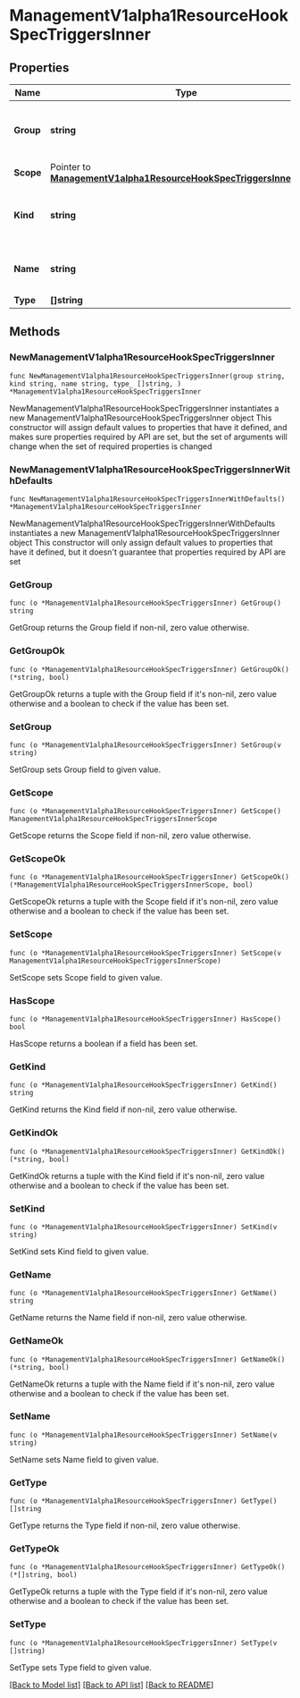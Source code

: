 # ManagementV1alpha1ResourceHookSpecTriggersInner

## Properties

Name | Type | Description | Notes
------------ | ------------- | ------------- | -------------
**Group** | **string** | Value for the group of the resource. Use \&quot;*\&quot; for any. | 
**Scope** | Pointer to [**ManagementV1alpha1ResourceHookSpecTriggersInnerScope**](ManagementV1alpha1ResourceHookSpecTriggersInnerScope.md) |  | [optional] 
**Kind** | **string** | Value for the Kind of the resource. Use \&quot;*\&quot; for any. | 
**Name** | **string** | Name of the resource. Use \&quot;*\&quot; for any. | 
**Type** | **[]string** |  | 

## Methods

### NewManagementV1alpha1ResourceHookSpecTriggersInner

`func NewManagementV1alpha1ResourceHookSpecTriggersInner(group string, kind string, name string, type_ []string, ) *ManagementV1alpha1ResourceHookSpecTriggersInner`

NewManagementV1alpha1ResourceHookSpecTriggersInner instantiates a new ManagementV1alpha1ResourceHookSpecTriggersInner object
This constructor will assign default values to properties that have it defined,
and makes sure properties required by API are set, but the set of arguments
will change when the set of required properties is changed

### NewManagementV1alpha1ResourceHookSpecTriggersInnerWithDefaults

`func NewManagementV1alpha1ResourceHookSpecTriggersInnerWithDefaults() *ManagementV1alpha1ResourceHookSpecTriggersInner`

NewManagementV1alpha1ResourceHookSpecTriggersInnerWithDefaults instantiates a new ManagementV1alpha1ResourceHookSpecTriggersInner object
This constructor will only assign default values to properties that have it defined,
but it doesn't guarantee that properties required by API are set

### GetGroup

`func (o *ManagementV1alpha1ResourceHookSpecTriggersInner) GetGroup() string`

GetGroup returns the Group field if non-nil, zero value otherwise.

### GetGroupOk

`func (o *ManagementV1alpha1ResourceHookSpecTriggersInner) GetGroupOk() (*string, bool)`

GetGroupOk returns a tuple with the Group field if it's non-nil, zero value otherwise
and a boolean to check if the value has been set.

### SetGroup

`func (o *ManagementV1alpha1ResourceHookSpecTriggersInner) SetGroup(v string)`

SetGroup sets Group field to given value.


### GetScope

`func (o *ManagementV1alpha1ResourceHookSpecTriggersInner) GetScope() ManagementV1alpha1ResourceHookSpecTriggersInnerScope`

GetScope returns the Scope field if non-nil, zero value otherwise.

### GetScopeOk

`func (o *ManagementV1alpha1ResourceHookSpecTriggersInner) GetScopeOk() (*ManagementV1alpha1ResourceHookSpecTriggersInnerScope, bool)`

GetScopeOk returns a tuple with the Scope field if it's non-nil, zero value otherwise
and a boolean to check if the value has been set.

### SetScope

`func (o *ManagementV1alpha1ResourceHookSpecTriggersInner) SetScope(v ManagementV1alpha1ResourceHookSpecTriggersInnerScope)`

SetScope sets Scope field to given value.

### HasScope

`func (o *ManagementV1alpha1ResourceHookSpecTriggersInner) HasScope() bool`

HasScope returns a boolean if a field has been set.

### GetKind

`func (o *ManagementV1alpha1ResourceHookSpecTriggersInner) GetKind() string`

GetKind returns the Kind field if non-nil, zero value otherwise.

### GetKindOk

`func (o *ManagementV1alpha1ResourceHookSpecTriggersInner) GetKindOk() (*string, bool)`

GetKindOk returns a tuple with the Kind field if it's non-nil, zero value otherwise
and a boolean to check if the value has been set.

### SetKind

`func (o *ManagementV1alpha1ResourceHookSpecTriggersInner) SetKind(v string)`

SetKind sets Kind field to given value.


### GetName

`func (o *ManagementV1alpha1ResourceHookSpecTriggersInner) GetName() string`

GetName returns the Name field if non-nil, zero value otherwise.

### GetNameOk

`func (o *ManagementV1alpha1ResourceHookSpecTriggersInner) GetNameOk() (*string, bool)`

GetNameOk returns a tuple with the Name field if it's non-nil, zero value otherwise
and a boolean to check if the value has been set.

### SetName

`func (o *ManagementV1alpha1ResourceHookSpecTriggersInner) SetName(v string)`

SetName sets Name field to given value.


### GetType

`func (o *ManagementV1alpha1ResourceHookSpecTriggersInner) GetType() []string`

GetType returns the Type field if non-nil, zero value otherwise.

### GetTypeOk

`func (o *ManagementV1alpha1ResourceHookSpecTriggersInner) GetTypeOk() (*[]string, bool)`

GetTypeOk returns a tuple with the Type field if it's non-nil, zero value otherwise
and a boolean to check if the value has been set.

### SetType

`func (o *ManagementV1alpha1ResourceHookSpecTriggersInner) SetType(v []string)`

SetType sets Type field to given value.



[[Back to Model list]](../README.md#documentation-for-models) [[Back to API list]](../README.md#documentation-for-api-endpoints) [[Back to README]](../README.md)


